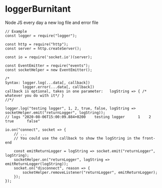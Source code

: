 # loggerBurnitant
Node JS every day a new log file and error file

<pre>
<code>// Example
const logger = require("logger");

const http = require("http");
const server = http.createServer();

const io = require('socket.io')(server);

const EventEmitter = require("events");
const socketHelper = new EventEmitter();

/*
Syntax: logger.log(...data[, callback]) 
        logger.error(...data[, callback])
callback is optional, takes in one parameter:   logString => { /* whatever you do with it*/ }
//*/

logger.log("testing logger", 1, 2, true, false, logString => socketHelper.emit("returnLogger", logString));
// logs "2020-08-06T15:00:09.884+0200    testing logger      1    2     true      false"    

io.on("connect", socket => {
    // ...
    // You could use the callback to show the logString in the front-end
    
    const emitReturnLogger = logString => socket.emit("returnLogger", logString);
    socketHelper.on("returnLogger", logString => emitReturnLogger(logString));
    socket.on("disconnect", reason => {
        socketHelper.removeListener("returnLogger", emitReturnLogger);
    });
});</code>
</pre>
